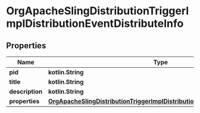 
# OrgApacheSlingDistributionTriggerImplDistributionEventDistributeInfo

## Properties
Name | Type | Description | Notes
------------ | ------------- | ------------- | -------------
**pid** | **kotlin.String** |  |  [optional]
**title** | **kotlin.String** |  |  [optional]
**description** | **kotlin.String** |  |  [optional]
**properties** | [**OrgApacheSlingDistributionTriggerImplDistributionEventDistributeProperties**](OrgApacheSlingDistributionTriggerImplDistributionEventDistributeProperties.md) |  |  [optional]



